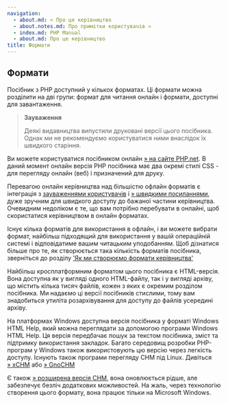 ```yaml
---
navigation:
  - about.md: « Про це керівництво
  - about.notes.md: Про примітки користувачів »
  - index.md: PHP Manual
  - about.md: Про це керівництво
title: Формати
---
```

## Формати

Посібник з PHP доступний у кількох форматах. Ці формати можна розділити на дві групи: формат для читання онлайн і формати, доступні для завантаження.

> **Зауваження**
> 
> Деякі видавництва випустили друковані версії цього посібника. Однак ми не рекомендуємо користуватися ними внаслідок їх швидкого старіння.

Ви можете користуватися посібником онлайн [» на сайте PHP.net](https://www.php.net/). В даний момент онлайн версія PHP посібника має два окремі стилі CSS - для перегляду онлайн (веб) і призначений для друку.

Перевагою онлайн керівництва над більшістю офлайн форматів є інтеграція з [зауваженнями користувачів](about.notes.md) і [» швидкими посиланнями](https://www.php.net/urlhowto.php), дуже зручним для швидкого доступу до бажаної частини керівництва. Очевидним недоліком є ​​те, що вам потрібно перебувати в онлайні, щоб скористатися керівництвом в онлайн форматах.

Існує кілька форматів для використання в офлайн, і ви можете вибрати формат, найбільш підходящий для використання у вашій операційній системі і відповідатиме вашим читацьким уподобанням. Щоб дізнатися більше про те, як створюється така кількість форматів посібника, зверніться до розділу ['Як ми створюємо формати керівництва'](about.generate.md)

Найбільш кросплатформним форматом цього посібника є HTML-версія. Вона доступна як у вигляді одного HTML-файлу, так і у вигляді архіву, що містить кілька тисяч файлів, кожен з яких є окремим розділом посібника. Ми надаємо ці версії посібників стислими, тому вам знадобиться утиліта розархівування для доступу до файлів усередині архіву.

На платформах Windows доступна версія посібника у форматі Windows HTML Help, який можна переглядати за допомогою програми Windows HTML Help. Ця версія передбачає пошук за текстом посібника, зміст та підтримку використання закладок. Багато середовищ розробки PHP-програм у Windows також використовують цю версію через легкість доступу. Існують також програми перегляду CHM під Linux. Дивіться [» xCHM](http://xchm.sourceforge.net/) або [» GnoCHM](http://gnochm.sourceforge.net/)

Є також [» розширена версія CHM](https://www.php.net/docs-echm.php), вона оновлюється рідше, але забезпечує безліч додаткових можливостей. На жаль, через технологію створення цього формату, вона працює тільки на Microsoft Windows.

